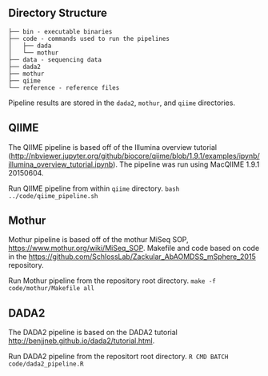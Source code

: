 
## Directory Structure 
```
├── bin - executable binaries
├── code - commands used to run the pipelines
│   ├── dada 
│   └── mothur
├── data - sequencing data
├── dada2
├── mothur
├── qiime
└── reference - reference files 
```

Pipeline results are stored in the `dada2`, `mothur`, and `qiime` directories. 

## QIIME

The QIIME pipeline is based off of the Illumina overview tutorial (http://nbviewer.jupyter.org/github/biocore/qiime/blob/1.9.1/examples/ipynb/illumina_overview_tutorial.ipynb). 
The pipeline was run using MacQIIME 1.9.1 20150604. 

Run QIIME pipeline from within `qiime` directory.
`bash ../code/qiime_pipeline.sh` 

## Mothur

Mothur pipeline is based off of the mothur MiSeq SOP, https://www.mothur.org/wiki/MiSeq_SOP. Makefile and code based on code in the https://github.com/SchlossLab/Zackular_AbAOMDSS_mSphere_2015 repository. 

Run Mothur pipeline from the repository root directory. 
`make -f code/mothur/Makefile all`

## DADA2 

The DADA2 pipeline is based on the DADA2 tutorial http://benjjneb.github.io/dada2/tutorial.html. 

Run DADA2 pipeline from the repositort root directory. 
`R CMD BATCH code/dada2_pipeline.R` 